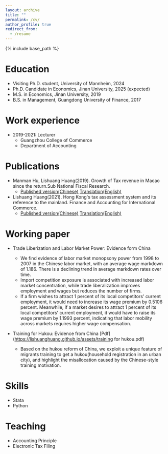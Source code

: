 ```yaml
---
layout: archive
title: ""
permalink: /cv/
author_profile: true
redirect_from:
  - /resume
---
```


{% include base_path %}

Education
======
* Visiting Ph.D. student, University of Mannheim, 2024 
* Ph.D. Candidate in Economics, Jinan University, 2025 (expected)
* M.S. in Economics, Jinan University, 2019
* B.S. in Management, Guangdong University of Finance, 2017

Work experience
======
* 2019-2021: Lecturer
  * Guangzhou College of Commerce
  * Department of Accounting 

Publications
======

* Manman Hu, Lishuang Huang(2019). Growth of Tax revenue in Macao since the return.Sub National Fiscal Research.
  - [Published version(Chinese)](https://lishuanghuang.github.io/assets/Macau.pdf)   [Translation(English)](https://lishuanghuang.github.io/assets/Macau_eng.pdf)
* Lishuang Huang(2021). Hong Kong's tax assessment system and its reference to the mainland. Finance and Accounting for International Commerce.
  - [Published version(Chinese)](https://lishuanghuang.github.io/assets/Hongkong.pdf)   [Translation(English)](https://lishuanghuang.github.io/assets/Hongkong_eng.pdf)

Working paper
======
* Trade Liberization and Labor Market Power: Evidence form China
  - We find evidence of labor market monopsony power from 1998 to 2007 in the Chinese labor market, with an average wage markdown of 1.186. There is a declining trend in average markdown rates over time.
  - Import competition exposure is associated with increased labor market concentration, while trade liberalization improves employment and wages but reduces the number of firms.
  - If a firm wishes to attract 1 percent of its local competitors' current employment, it would need to increase its wage premium by 0.5106 percent. Meanwhile, if a market desires to attract 1 percent of its local competitors' current employment, it would have to raise its wage premium by 1.1993 percent, indicating that labor mobility across markets requires higher wage compensation.

* Training for Hukou: Evidence from China [Pdf](https://lishuanghuang.github.io/assets/training for hukou.pdf)
  - Based on the hukou reform of China, we exploit a unique feature of migrants training to get a hukou(household registration in an urban city), and highlight the misallocation caused by the Chinese-style training motivation. 
  
  
Skills
======
* Stata
* Python
  
Teaching
======
* Accounting Principle
* Electronic Tax Filing    
  
